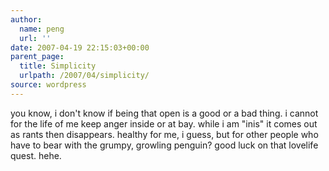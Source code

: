 ```yaml
---
author:
  name: peng
  url: ''
date: 2007-04-19 22:15:03+00:00
parent_page:
  title: Simplicity
  urlpath: /2007/04/simplicity/
source: wordpress
---
```


you know, i don't know if being that open is a good or a bad thing. i cannot for the life of me keep anger inside or at bay. while i am "inis" it comes out as rants then disappears. healthy for me, i guess, but for other people who have to bear with the grumpy, growling penguin? good luck on that lovelife quest. hehe.